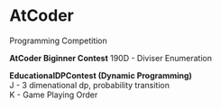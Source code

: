 # AtCoder
Programming Competition

**AtCoder Biginner Contest**
190D - Diviser Enumeration

**EducationalDPContest (Dynamic Programming)**  
J - 3 dimenational dp, probability transition  
K - Game Playing Order